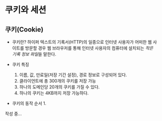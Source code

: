 # 쿠키와 세션

## 쿠키(Cookie)

  - 쿠키란?
    하이퍼 텍스트의 기록서(HTTP)의 일종으로 인터넷 사용자가 어떠한 웹 사이트를 방문할 경우 웹 브라우저를 통해 인터넷 사용자의 컴퓨터에 설치되는 *작은 기록 정보 파일*을 말한다.

  - 쿠키 특징
    1. 이름, 값, 만료일(저장 기간 설정), 경로 정보로 구성되어 있다.
    2. 클라이언트에 총 300개의 쿠키를 저장 가능
    3. 하나의 도메인당 20개의 쿠키를 가질 수 있다.
    4. 하나의 쿠키는 4KB까지 저장 가능하다.

  - 쿠키의 동작 순서
    1. 

작성 중...